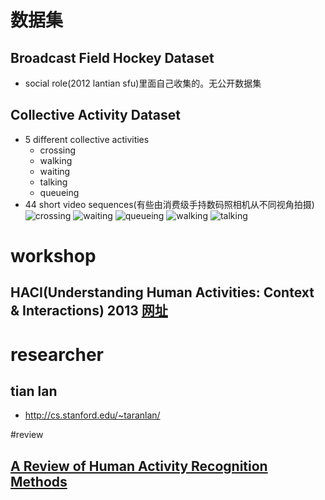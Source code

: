 # 数据集
## Broadcast Field Hockey Dataset
- social role(2012 lantian sfu)里面自己收集的。无公开数据集
## Collective Activity Dataset
- 5 different collective activities
    - crossing
    - walking
    - waiting
    - talking
    - queueing
- 44 short video sequences(有些由消费级手持数码照相机从不同视角拍摄)
 ![crossing](http://vhosts.eecs.umich.edu/vision//acfigures/excross.jpg "crossing")
 ![waiting](http://vhosts.eecs.umich.edu/vision//acfigures/exwait.jpg "waiting")
 ![queueing](http://vhosts.eecs.umich.edu/vision//acfigures/exqueue.jpg "queueing")
 ![walking](http://vhosts.eecs.umich.edu/vision//acfigures/exwalk.jpg "queueing")
 ![talking](http://vhosts.eecs.umich.edu/vision//acfigures/extalk.jpg "talking")


# workshop
## HACI(Understanding Human Activities: Context & Interactions) 2013 [网址](http://haci2013.umiacs.umd.edu/)

# researcher
## tian lan
- http://cs.stanford.edu/~taranlan/

#review 
## [A Review of Human Activity Recognition Methods](http://journal.frontiersin.org/article/10.3389/frobt.2015.00028/full)
